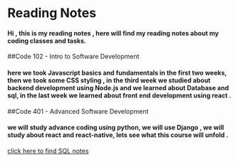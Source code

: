 # Reading Notes
#### Hi , this is my reading notes , here will find my reading notes about my coding classes and tasks.
##Code 102 - Intro to Software Development
#### here we took Javascript basics and fundamentals in the first two weeks, then we took some CSS styling , in the third week we studied about backend development using Node.js and we learned about Database and sql, in the last week we learned about front end development using react .
##Code 401 - Advanced Software Development
#### we will study advance coding using python, we will use Django , we will study about react and react-native, lets see what this course will unfold .



[click here to find SQL notes](./SQL.html)
